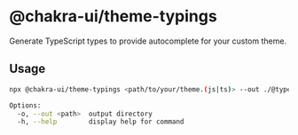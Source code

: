 # @chakra-ui/theme-typings

Generate TypeScript types to provide autocomplete for your custom theme.

## Usage

```sh
npx @chakra-ui/theme-typings <path/to/your/theme.(js|ts)> --out ./@types

Options:
  -o, --out <path>  output directory
  -h, --help        display help for command
```
